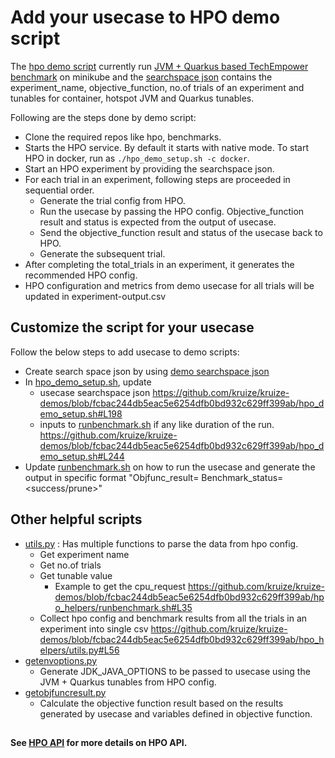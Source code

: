 # Add your usecase to HPO demo script

The [hpo demo script](../hpo_demo_setup.sh) currently run [JVM + Quarkus based TechEmpower benchmark](https://github.com/kruize/benchmarks/tree/master/techempower) on minikube and the [searchspace json](tfb_qrh_search_space.json) contains the experiment_name, objective_function, no.of trials of an experiment and tunables for container, hotspot JVM and Quarkus tunables.

Following are the steps done by demo script:
- Clone the required repos like hpo, benchmarks.
- Starts the HPO service. By default it starts with native mode. To start HPO in docker, run as `./hpo_demo_setup.sh -c docker`.
- Start an HPO experiment by providing the searchspace json.
- For each trial in an experiment, following steps are proceeded in sequential order.
    - Generate the trial config from HPO.
    - Run the usecase by passing the HPO config. Objective_function result and status is expected from the output of usecase.
    - Send the objective_function result and status of the usecase back to HPO.
    - Generate the subsequent trial.
- After completing the total_trials in an experiment, it generates the recommended HPO config.
- HPO configuration and metrics from demo usecase for all trials will be updated in experiment-output.csv


## Customize the script for your usecase

Follow the below steps to add usecase to demo scripts:
- Create search space json by using [demo searchspace json](tfb_qrh_search_space.json)
- In [hpo_demo_setup.sh](../hpo_demo_setup.sh), update
    - usecase searchspace json
      https://github.com/kruize/kruize-demos/blob/fcbac244db5eac5e6254dfb0bd932c629ff399ab/hpo_demo_setup.sh#L198
    - inputs to [runbenchmark.sh](runbenchmark.sh) if any like duration of the run.
      https://github.com/kruize/kruize-demos/blob/fcbac244db5eac5e6254dfb0bd932c629ff399ab/hpo_demo_setup.sh#L244
- Update [runbenchmark.sh](runbenchmark.sh) on how to run the usecase and generate the output in specific format "Objfunc_result=<double> Benchmark_status=<success/prune>"


## Other helpful scripts

- [utils.py](utils.py) : Has multiple functions to parse the data from hpo config.
    - Get experiment name
    - Get no.of trials
    - Get tunable value
       - Example to get the cpu_request
            https://github.com/kruize/kruize-demos/blob/fcbac244db5eac5e6254dfb0bd932c629ff399ab/hpo_helpers/runbenchmark.sh#L35
    - Collect hpo config and benchmark results from all the trials in an experiment into single csv 
            https://github.com/kruize/kruize-demos/blob/fcbac244db5eac5e6254dfb0bd932c629ff399ab/hpo_helpers/utils.py#L56
- [getenvoptions.py](getenvoptions.py)
    - Generate  JDK_JAVA_OPTIONS to be passed to usecase using the JVM + Quarkus tunables from HPO config.
- [getobjfuncresult.py](getobjfuncresult.py)
     - Calculate the objective function result based on the results generated by usecase and variables defined in objective function.

##
**See [HPO API](https://github.com/kruize/hpo/blob/main/design/API.md) for more details on HPO API.**

